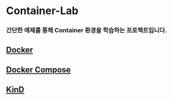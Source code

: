 # Container-Lab

### 간단한 예제를 통해 Container 환경을 학습하는 프로젝트입니다.

## [Docker](docker/)

## [Docker Compose](docker-compose/)

## [KinD](kind/)